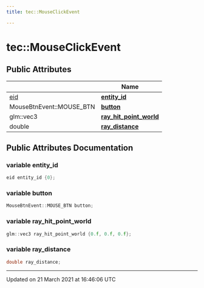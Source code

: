 ```yaml
---
title: tec::MouseClickEvent

---
```


# tec::MouseClickEvent



## Public Attributes

|                | Name           |
| -------------- | -------------- |
| [eid](/engine/Namespaces/namespacetec/#typedef-eid) | **[entity_id](/engine/Classes/structtec_1_1_mouse_click_event/#variable-entity_id)**  |
| MouseBtnEvent::MOUSE_BTN | **[button](/engine/Classes/structtec_1_1_mouse_click_event/#variable-button)**  |
| glm::vec3 | **[ray_hit_point_world](/engine/Classes/structtec_1_1_mouse_click_event/#variable-ray_hit_point_world)**  |
| double | **[ray_distance](/engine/Classes/structtec_1_1_mouse_click_event/#variable-ray_distance)**  |

## Public Attributes Documentation

### variable entity_id

```cpp
eid entity_id {0};
```


### variable button

```cpp
MouseBtnEvent::MOUSE_BTN button;
```


### variable ray_hit_point_world

```cpp
glm::vec3 ray_hit_point_world {0.f, 0.f, 0.f};
```


### variable ray_distance

```cpp
double ray_distance;
```


-------------------------------

Updated on 21 March 2021 at 16:46:06 UTC